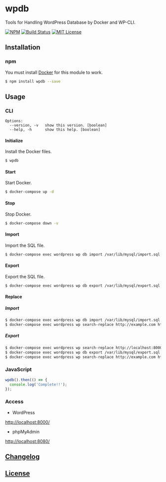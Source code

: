 # wpdb

Tools for Handling WordPress Database by Docker and WP-CLI.

[![NPM](https://nodei.co/npm/wpdb.png)](https://nodei.co/npm/wpdb/)
[![Build Status](https://travis-ci.org/isaxxx/wpdb.svg?branch=master)](https://travis-ci.org/isaxxx/wpdb)
[![MIT License](http://img.shields.io/badge/license-MIT-blue.svg?style=flat)](LICENSE)

## Installation

### npm

You must install [Docker](https://www.docker.com/) for this module to work.

```bash
$ npm install wpdb --save
```

## Usage

### CLI

```
Options:
  --version, -v   show this version. [boolean]
  --help, -h      show this help. [boolean]
```

#### Initialize

Install the Docker files.

```bash
$ wpdb
```

#### Start

Start Docker.

```bash
$ docker-compose up -d
```

#### Stop

Stop Docker.

```bash
$ docker-compose down -v
```

#### Import

Import the SQL file.

```bash
$ docker-compose exec wordpress wp db import /var/lib/mysql/import.sql --allow-root
```

#### Export

Export the SQL file.

```bash
$ docker-compose exec wordpress wp db export /var/lib/mysql/export.sql --allow-root
```

#### Replace

##### Import

```bash
$ docker-compose exec wordpress wp db import /var/lib/mysql/import.sql --allow-root
$ docker-compose exec wordpress wp search-replace http://example.com http://localhost:8000 --allow-root
```

##### Export

```bash
$ docker-compose exec wordpress wp search-replace http://localhost:8000 http://example.com --allow-root
$ docker-compose exec wordpress wp db export /var/lib/mysql/export.sql --allow-root
$ docker-compose exec wordpress wp search-replace http://example.com http://localhost:8000 --allow-root
```

### JavaScript

```js
wpdb().then(() => {
  console.log('Complete!!');
});
```

### Access

* WordPress

[http://localhost:8000/](http://localhost:8000/)

* phpMyAdmin

[http://localhost:8080/](http://localhost:8080/)

## [Changelog](CHANGELOG.md)

## [License](LICENSE)
